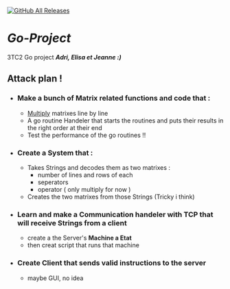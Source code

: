 [![GitHub All Releases](https://img.shields.io/github/repo-size/UnlikelyBuddy1/Go-Project.svg?color=%23FFAB40&style=for-the-badge)](https://github.com/UnlikelyBuddy1/Go-Project) 
# *Go-Project*
3TC2 Go project ***Adri, Elisa et Jeanne :)***

## Attack plan !
- ### Make a bunch of Matrix related functions and code that :
  - [Multiply](https://fr.wikipedia.org/wiki/Produit_matriciel) matrixes line by line
  - A go routine Handeler that starts the routines and puts their results in the right order at their end
  - Test the performance of the go routines !!
  
- ### Create a System that :
  - Takes Strings and decodes them as two matrixes :
    - number of lines and rows of each
    - seperators
    - operator ( only multiply for now )
  - Creates the two matrixes from those Strings (Tricky i think)
  
- ### Learn and make a Communication handeler with TCP that will receive Strings from a client
  - create a the Server's **Machine a Etat**
  - then creat script that runs that machine
 
- ### Create Client that sends **valid** instructions to the server
  - maybe GUI, no idea
  
  # 
